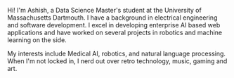 Hi! I'm Ashish, a Data Science Master's student at the University of Massachusetts Dartmouth. I have a background in electrical engineering and software development. I excel in developing enterprise AI based web applications and have worked on several projects in robotics and machine learning on the side.

My interests include Medical AI, robotics, and natural language processing. When I'm not locked in, I nerd out over retro technology, music, gaming and art.